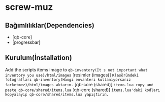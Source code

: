 # screw-muz



## Bağımlılıklar(Dependencies)
- [qb-core]
- [progressbar]

## Kurulum(İnstallation)
Add the scripts items image to `qb-inventory(It s not important what inventory you use)/html/images`
[resimler (images)] `Klasöründeki fotoğrafları qb-inventory(Hangi envanteri kullanıyorsanız farketmez)/html/images aktarın.`
[qb-core (shared)] `items.lua copy and paste qb-core/shared/items.lua`
[qb-core (shared)] `items.lua'daki kodları kopyalayıp qb-core/shared/items.lua yapıştırın.`